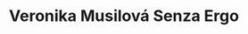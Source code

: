 ---
id: 8a60b6f3-a8ca-4711-af9f-d0ab26348a83
title: "Veronika Musilová Senza Ergo"
price: 10000
year: 2017
description: "Ergoterapeutická činnost Veroniky Musilové provozovaná v Ostravě umožňuje dětem s různým typem postižení individuální terapii šitou jim přímo na mír, která jim a jejich rodinám pak následně pomůže lépe se integrovat do společnosti. Důležitost projektu spatřuje Nadační fond v tom, že v Moravskoslezském kraji je stále minimální počet ambulantní rehabilitační péče zaměřující se na dětskou klientelu"
kouskovani: false
locationName: undefined
position:
  lng: 18.2910938387789
  lat: 49.83536476276143
---